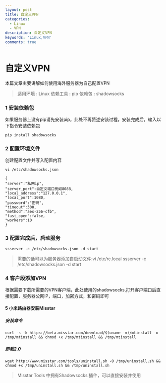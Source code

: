 ```yaml
---
layout: post
title: 自定义VPN
categories:
  - Linux
  - VPN
description: 自定义VPN
keywords: 'Linux,VPN'
comments: true
---
```


# 自定义VPN
本篇文章主要讲解如何使用海外服务器为自己配置VPN
> 适用环境 : Linux
> 依赖工具 : pip
> 依赖包 : shadowsocks

### 1 安装依赖包
如果服务器上没有pip请先安装pip，此处不再赘述安装过程，安装完成后，输入以下指令安装依赖包
```
pip install shadowsocks
```
### 2 配置环境文件
创建配置文件并写入配置内容
```
vi /etc/shadowsocks.json

{
"server":"私网ip",
"server_port":自定义端口例如8088,
"local_address":"127.0.0.1",
"local_port":1080,
"password":"密码",
"timeout":300,
"method":"aes-256-cfb",
"fast_open":false,
"workers":10 
}
```
### 3 配置完成后，启动服务
```
ssserver -c /etc/shadowsocks.json -d start
```
> 需要的话可以为服务器添加自启动文件:vi /etc/rc.local
ssserver -c /etc/shadowsocks.json -d start

### 4 客户段添加VPN
根据需要下载所需要的VPN客户端，此处使用的shadowsocks,打开客户端口后直接配置，服务器公网IP，端口，加密方式，和密码即可

#### 5 小米路由器安装Misstar 
##### 安装命令
```
curl -s -k https://beta.misstar.com/download/$(uname -m)/mtinstall -o /tmp/mtinstall && chmod +x /tmp/mtinstall && /tmp/mtinstall
```
##### 卸载2.0
```
wget http://www.misstar.com/tools/uninstall.sh -O /tmp/uninstall.sh && chmod +x /tmp/uninstall.sh && /tmp/uninstall.sh
```
> Misstar Tools 中拥有Shadowsocks 插件，可以直接安装并使用






































































































